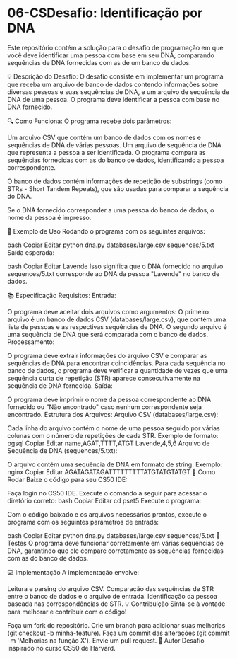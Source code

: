 # 06-CSDesafio: Identificação por DNA
Este repositório contém a solução para o desafio de programação em que você deve identificar uma pessoa com base em seu DNA, comparando sequências de DNA fornecidas com as de um banco de dados.

💡 Descrição do Desafio:
O desafio consiste em implementar um programa que receba um arquivo de banco de dados contendo informações sobre diversas pessoas e suas sequências de DNA, e um arquivo de sequência de DNA de uma pessoa. O programa deve identificar a pessoa com base no DNA fornecido.

🔍 Como Funciona:
O programa recebe dois parâmetros:

Um arquivo CSV que contém um banco de dados com os nomes e sequências de DNA de várias pessoas.
Um arquivo de sequência de DNA que representa a pessoa a ser identificada.
O programa compara as sequências fornecidas com as do banco de dados, identificando a pessoa correspondente.

O banco de dados contém informações de repetição de substrings (como STRs - Short Tandem Repeats), que são usadas para comparar a sequência do DNA.

Se o DNA fornecido corresponder a uma pessoa do banco de dados, o nome da pessoa é impresso.

📝 Exemplo de Uso
Rodando o programa com os seguintes arquivos:

bash
Copiar
Editar
python dna.py databases/large.csv sequences/5.txt
Saída esperada:

bash
Copiar
Editar
Lavende
Isso significa que o DNA fornecido no arquivo sequences/5.txt corresponde ao DNA da pessoa "Lavende" no banco de dados.

📚 Especificação
Requisitos:
Entrada:

O programa deve aceitar dois arquivos como argumentos:
O primeiro arquivo é um banco de dados CSV (databases/large.csv), que contém uma lista de pessoas e as respectivas sequências de DNA.
O segundo arquivo é uma sequência de DNA que será comparada com o banco de dados.
Processamento:

O programa deve extrair informações do arquivo CSV e comparar as sequências de DNA para encontrar coincidências.
Para cada sequência no banco de dados, o programa deve verificar a quantidade de vezes que uma sequência curta de repetição (STR) aparece consecutivamente na sequência de DNA fornecida.
Saída:

O programa deve imprimir o nome da pessoa correspondente ao DNA fornecido ou "Não encontrado" caso nenhum correspondente seja encontrado.
Estrutura dos Arquivos:
Arquivo CSV (databases/large.csv):

Cada linha do arquivo contém o nome de uma pessoa seguido por várias colunas com o número de repetições de cada STR.
Exemplo de formato:
pgsql
Copiar
Editar
name,AGAT,TTTT,ATGT
Lavende,4,5,6
Arquivo de Sequência de DNA (sequences/5.txt):

O arquivo contém uma sequência de DNA em formato de string.
Exemplo:
nginx
Copiar
Editar
AGATAGATAGATTTTTTTTTATGTATGTATGT
🚀 Como Rodar
Baixe o código para seu CS50 IDE:

Faça login no CS50 IDE.
Execute o comando a seguir para acessar o diretório correto:
bash
Copiar
Editar
cd pset5
Execute o programa:

Com o código baixado e os arquivos necessários prontos, execute o programa com os seguintes parâmetros de entrada:

bash
Copiar
Editar
python dna.py databases/large.csv sequences/5.txt
🧪 Testes
O programa deve funcionar corretamente em várias sequências de DNA, garantindo que ele compare corretamente as sequências fornecidas com as do banco de dados.

💻 Implementação
A implementação envolve:

Leitura e parsing do arquivo CSV.
Comparação das sequências de STR entre o banco de dados e o arquivo de entrada.
Identificação da pessoa baseada nas correspondências de STR.
💡 Contribuição
Sinta-se à vontade para melhorar e contribuir com o código!

Faça um fork do repositório.
Crie um branch para adicionar suas melhorias (git checkout -b minha-feature).
Faça um commit das alterações (git commit -m 'Melhorias na função X').
Envie um pull request.
🌟 Autor
Desafio inspirado no curso CS50 de Harvard.

